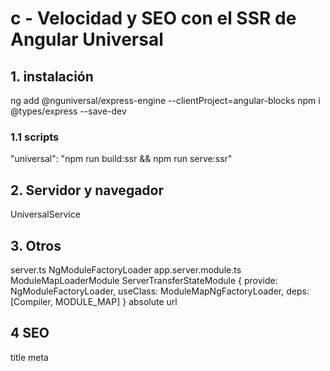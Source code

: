 # c - Velocidad y SEO con el SSR de Angular Universal

## 1. instalación
ng add @nguniversal/express-engine --clientProject=angular-blocks
npm i @types/express --save-dev

### 1.1 scripts
"universal": "npm run build:ssr && npm run serve:ssr"

## 2. Servidor y navegador
UniversalService
<!-- Inyección de dependencias específicas -->

## 3. Otros
server.ts NgModuleFactoryLoader
app.server.module.ts ModuleMapLoaderModule ServerTransferStateModule
{
  provide: NgModuleFactoryLoader,
  useClass: ModuleMapNgFactoryLoader,
  deps: [Compiler, MODULE_MAP]
}
absolute url

## 4 SEO
title
meta



